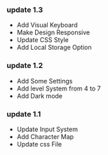 ### update 1.3

- Add Visual Keyboard
- Make Design Responsive
- Update CSS Style
- Add Local Storage Option

### update 1.2

- Add Some Settings
- Add level System from 4 to 7
- Add Dark mode

### update 1.1

- Update Input System
- Add Character Map
- Update css File
